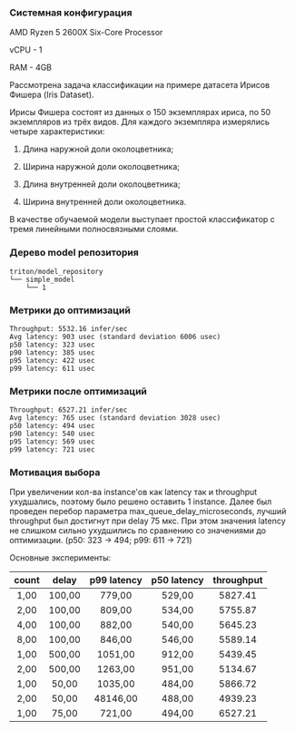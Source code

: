 ### Системная конфигурация
AMD Ryzen 5 2600X Six-Core Processor

vCPU - 1

RAM - 4GB

Рассмотрена задача классификации на примере датасета Ирисов Фишера (Iris Dataset).

Ирисы Фишера состоят из данных о 150 экземплярах ириса, по 50 экземпляров из трёх видов. Для каждого экземпляра измерялись четыре характеристики:

1) Длина наружной доли околоцветника;

2) Ширина наружной доли околоцветника;

3) Длина внутренней доли околоцветника;

4) Ширина внутренней доли околоцветника.

В качестве обучаемой модели выступает простой классификатор с тремя линейными полносвязными слоями.

### Дерево model репозитория

    triton/model_repository
    └── simple_model
        └── 1


### Метрики до оптимизаций

    Throughput: 5532.16 infer/sec
    Avg latency: 903 usec (standard deviation 6006 usec)
    p50 latency: 323 usec
    p90 latency: 385 usec
    p95 latency: 422 usec
    p99 latency: 611 usec


### Метрики после оптимизаций

    Throughput: 6527.21 infer/sec
    Avg latency: 765 usec (standard deviation 3028 usec)
    p50 latency: 494 usec
    p90 latency: 540 usec
    p95 latency: 569 usec
    p99 latency: 721 usec


### Мотивация выбора




При увеличении кол-ва instance'ов как latency так и throughput ухудшались, поэтому было решено оставить 1 instance.
Далее был проведен перебор параметра max_queue_delay_microseconds, лучший throughput был достигнут при delay 75 мкс.
При этом значения latency не слишком сильно ухудшились по сравнению со значениями до оптимизации. (p50: 323 -> 494; p99: 611 -> 721)



Основные эксперименты:

| count |  delay | p99 latency | p50 latency | throughput |
|:-----:|:------:|:-----------:|:-----------:|:--------:|
|  1,00 | 100,00 |    779,00   |    529,00   |  5827.41 |
|  2,00 | 100,00 |    809,00   |    534,00   |  5755.87 |
|  4,00 | 100,00 |    882,00   |    540,00   |  5645.23 |
|  8,00 | 100,00 |    846,00   |    546,00   |  5589.14 |
|  1,00 | 500,00 |   1051,00   |    912,00   |  5439.45 |
|  2,00 | 500,00 |   1263,00   |    951,00   |  5134.67 |
|  1,00 |  50,00 |   1035,00   |    484,00   |  5866.72 |
|  2,00 |  50,00 |   48146,00  |    488,00   |  4939.23 |
|  1,00 |  75,00 |    721,00   |    494,00   |  6527.21 |
